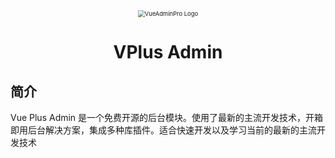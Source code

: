 <div align="center">
	<img src="https://gitee.com/xiaopeng77/typora-img/raw/master/img/VPlusAdminLogo.png" alt="VueAdminPro Logo" style="zoom:67%;" />
  <h1>
    VPlus Admin
  </h1>
</div>

## 简介

Vue Plus Admin 是一个免费开源的后台模块。使用了最新的主流开发技术，开箱即用后台解决方案，集成多种库插件。适合快速开发以及学习当前的最新的主流开发技术
